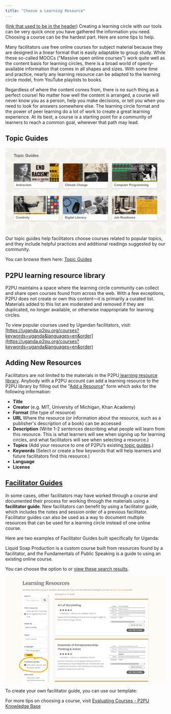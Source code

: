 ```yaml
---
title: "Choose a Learning Resource"
---
```

([link that used to be in the header](https://www.p2pu.org/en/learning-resources/))
Creating a learning circle with our tools can be very quick once you have gathered the information you need. Choosing a course can be the hardest part. Here are some tips to help.

Many facilitators use free online courses for subject material because they are designed in a linear format that is easily adaptable to group study. While these so-called MOOCs ("Massive open online courses") work quite well as the content basis for learning circles, there is a broad world of openly-available information that comes in all shapes and sizes. With some time and practice, nearly any learning resource can be adapted to the learning circle model, from YouTube playlists to books.

Regardless of where the content comes from, there is no such thing as a perfect course! No matter how well the content is arranged, a course will never know you as a person, help you make decisions, or tell you when you need to look for answers somewhere else. The learning circle format and the power of peer learning do a lot of work to create a great learning experience. At its best, a course is a starting point for a community of learners to reach a common goal, wherever that path may lead.

## Topic Guides

![kix.lqwot1za1if6](assets/uploads/kix.lqwot1za1if6.png)
Our topic guides help facilitators choose courses related to popular topics, and they include helpful practices and additional readings suggested by our community.

You can browse them here: [Topic Guides](https://www.p2pu.org/en/topics/)

## P2PU learning resource library

P2PU maintains a space where the learning circle community can collect and share open courses found from across the web. With a few exceptions, P2PU does not create or own this content—it is primarily a curated list. Materials added to this list are moderated and removed if they are duplicated, no longer available, or otherwise inappropriate for learning circles.

To view popular courses used by Ugandan facilitators, visit: [https://uganda.p2pu.org/courses?keywords=uganda&languages=en&order](https://uganda.p2pu.org/courses?keywords=uganda&languages=en&order)

## Adding New Resources

Facilitators are not limited to the materials in the P2PU[ ](https://www.p2pu.org/en/learning-resources/)[learning resource library](https://www.p2pu.org/en/learning-resources/). Anybody with a P2PU account can add a learning resource to the P2PU library by filling out the "<a href="https://learningcircles.p2pu.org/en/course/create/" target="_blank">Add a Resource</a>" form which asks for the following information:
- **Title**
- **Creator** (e.g. MIT, University of Michigan, Khan Academy)
- **Format** (the type of resource)
- **URL** Where the resource (or information about the resource, such as a publisher's description of a book) can be accessed
- **Description** (Write 1-2 sentences describing what people will learn from this resource. This is what learners will see when signing up for learning circles, and what facilitators will see when selecting a resource.)
- **Topics** (Add your resource to one of P2PU’s existing[ ](https://www.p2pu.org/en/topics/)[topic guides](https://www.p2pu.org/en/topics/).)
- **Keywords** (Select or create a few keywords that will help learners and future facilitators find this resource.)
- **Language**
- **License**

## [Facilitator Guides](https://docs.p2pu.org/courses/facilitator-guides)

In some cases, other facilitators may have worked through a course and documented their process for working through the materials using a **facilitator guide**. New facilitators can benefit by using a facilitator guide, which includes the notes and session order of a previous facilitator.  Facilitator guides can also be used as a way to document multiple resources that can be used for a learning circle instead of one online course.
 
Here are two examples of Facilitator Guides built specifically for Uganda:
 
 

Liquid Soap Production is a custom course built from resources found by a facilitator, and the Fundamentals of Public Speaking  is a guide to using an existing online course.

You can choose the option to or [view these search results](https://uganda.p2pu.org/courses?facilitator_guide=true&keywords=uganda&languages=en&order).

![kix.lj8yoee4b7k1](assets/uploads/kix.lj8yoee4b7k1.png)

To create your own facilitator guide, you can use our template:


For more tips on choosing a course, visit  [Evaluating Courses - P2PU Knowledge Base](https://docs.p2pu.org/courses/evaluating-courses)

